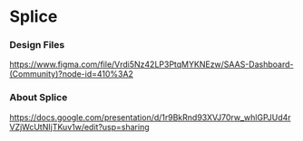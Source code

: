 # Splice

### Design Files
https://www.figma.com/file/Vrdi5Nz42LP3PtqMYKNEzw/SAAS-Dashboard-(Community)?node-id=410%3A2

### About Splice
https://docs.google.com/presentation/d/1r9BkRnd93XVJ70rw_whlGPJUd4rVZjWcUtNIjTKuv1w/edit?usp=sharing
